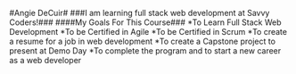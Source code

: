 #Angie DeCuir#
###I am learning full stack web development at Savvy Coders!###
####My Goals For This Course###
*To Learn Full Stack Web Development
*To be Certified in Agile
*To be Certified in Scrum
*To create a resume for a job in web development 
*To create a Capstone project to present at Demo Day 
*To complete the program and to start a new career as a web developer 
